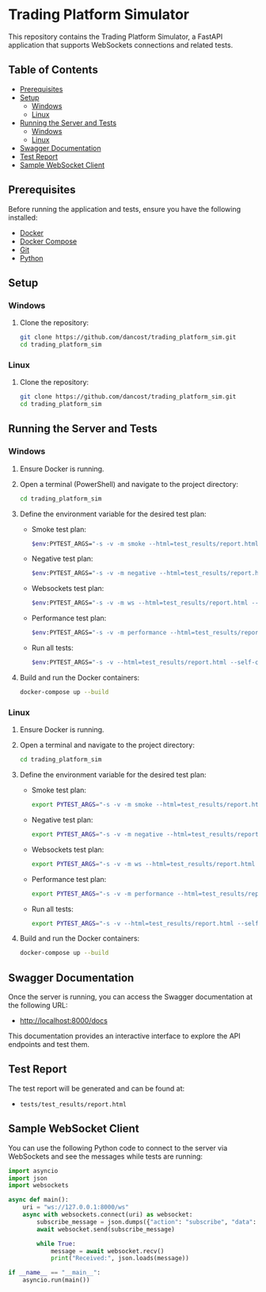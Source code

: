 # Trading Platform Simulator

This repository contains the Trading Platform Simulator, a FastAPI application that supports WebSockets connections and related tests.

## Table of Contents
- [Prerequisites](#prerequisites)
- [Setup](#setup)
  - [Windows](#windows)
  - [Linux](#linux)
- [Running the Server and Tests](#running-the-server-and-tests)
  - [Windows](#windows-1)
  - [Linux](#linux-1)
- [Swagger Documentation](#swagger-documentation)
- [Test Report](#test-report)
- [Sample WebSocket Client](#sample-websocket-client)

## Prerequisites

Before running the application and tests, ensure you have the following installed:

- [Docker](https://www.docker.com/get-started)
- [Docker Compose](https://docs.docker.com/compose/install/)
- [Git](https://git-scm.com/)
- [Python](https://www.python.org/downloads/)

## Setup

### Windows

1. Clone the repository:
    ```sh
    git clone https://github.com/dancost/trading_platform_sim.git
    cd trading_platform_sim
    ```

### Linux

1. Clone the repository:
    ```sh
    git clone https://github.com/dancost/trading_platform_sim.git
    cd trading_platform_sim
    ```

## Running the Server and Tests

### Windows

1. Ensure Docker is running.
2. Open a terminal (PowerShell) and navigate to the project directory:
    ```sh
    cd trading_platform_sim
    ```

3. Define the environment variable for the desired test plan:

    - Smoke test plan:
        ```sh
        $env:PYTEST_ARGS="-s -v -m smoke --html=test_results/report.html --self-contained-html --capture=sys"
        ```

    - Negative test plan:
        ```sh
        $env:PYTEST_ARGS="-s -v -m negative --html=test_results/report.html --self-contained-html --capture=sys"
        ```

    - Websockets test plan:
        ```sh
        $env:PYTEST_ARGS="-s -v -m ws --html=test_results/report.html --self-contained-html --capture=sys"
        ```

    - Performance test plan:
        ```sh
        $env:PYTEST_ARGS="-s -v -m performance --html=test_results/report.html --self-contained-html --capture=sys"
        ```

    - Run all tests:
        ```sh
        $env:PYTEST_ARGS="-s -v --html=test_results/report.html --self-contained-html --capture=sys"
        ```

4. Build and run the Docker containers:
    ```sh
    docker-compose up --build
    ```

### Linux

1. Ensure Docker is running.
2. Open a terminal and navigate to the project directory:
    ```sh
    cd trading_platform_sim
    ```

3. Define the environment variable for the desired test plan:

    - Smoke test plan:
        ```sh
        export PYTEST_ARGS="-s -v -m smoke --html=test_results/report.html --self-contained-html --capture=sys"
        ```

    - Negative test plan:
        ```sh
        export PYTEST_ARGS="-s -v -m negative --html=test_results/report.html --self-contained-html --capture=sys"
        ```

    - Websockets test plan:
        ```sh
        export PYTEST_ARGS="-s -v -m ws --html=test_results/report.html --self-contained-html --capture=sys"
        ```

    - Performance test plan:
        ```sh
        export PYTEST_ARGS="-s -v -m performance --html=test_results/report.html --self-contained-html --capture=sys"
        ```

    - Run all tests:
        ```sh
        export PYTEST_ARGS="-s -v --html=test_results/report.html --self-contained-html --capture=sys"
        ```

4. Build and run the Docker containers:
    ```sh
    docker-compose up --build
    ```

## Swagger Documentation

Once the server is running, you can access the Swagger documentation at the following URL:

- [http://localhost:8000/docs](http://localhost:8000/docs)

This documentation provides an interactive interface to explore the API endpoints and test them.

## Test Report

The test report will be generated and can be found at:

- `tests/test_results/report.html`

## Sample WebSocket Client

You can use the following Python code to connect to the server via WebSockets and see the messages while tests are running:

```python
import asyncio
import json
import websockets

async def main():
    uri = "ws://127.0.0.1:8000/ws"
    async with websockets.connect(uri) as websocket:
        subscribe_message = json.dumps({"action": "subscribe", "data": {"channel": "all"}})
        await websocket.send(subscribe_message)

        while True:
            message = await websocket.recv()
            print("Received:", json.loads(message))

if __name__ == "__main__":
    asyncio.run(main())
